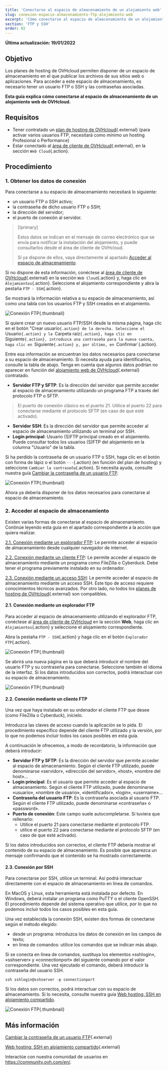```yaml
---
title: 'Conectarse al espacio de almacenamiento de un alojamiento web'
slug: conexion-espacio-almacenamiento-ftp-alojamiento-web
excerpt: 'Cómo conectarse al espacio de almacenamiento de un alojamiento web de OVHcloud'
section: 'FTP y SSH'
order: 02
---
```


**Última actualización: 19/01/2022**

## Objetivo

Los planes de hosting de OVHcloud permiten disponer de un espacio de almacenamiento en el que publicar los archivos de sus sitios web o aplicaciones. Para acceder a este espacio de almacenamiento, es necesario tener un usuario FTP o SSH y las contraseñas asociadas.

**Esta guía explica cómo conectarse al espacio de almacenamiento de un alojamiento web de OVHcloud.**

## Requisitos

- Tener contratado un [plan de hosting de OVHcloud](https://www.ovhcloud.com/es-es/web-hosting/){.external} (para activar varios usuarios FTP, necesitará como mínimo un hosting Profesional o Performance)
- Estar conectado al [área de cliente de OVHcloud](https://www.ovh.com/auth/?action=gotomanager&from=https://www.ovh.es/&ovhSubsidiary=es){.external}, en la sección `Web Cloud`{.action}.

## Procedimiento

### 1. Obtener los datos de conexión

Para conectarse a su espacio de almacenamiento necesitará lo siguiente:

- un usuario FTP o SSH activo;
- la contraseña de dicho usuario FTP o SSH;
- la dirección del servidor;
- el puerto de conexión al servidor.

> [!primary]
>
> Estos datos se indican en el mensaje de correo electrónico que se envía para notificar la instalación del alojamiento, y puede consultarlos desde el área de cliente de OVHcloud.
>
> Si ya dispone de ellos, vaya directamente al apartado [Acceder al espacio de almacenamiento](./#2-acceder-al-espacio-de-almacenamiento).
> 

Si no dispone de esta información, conéctese al [área de cliente de OVHcloud](https://www.ovh.com/auth/?action=gotomanager&from=https://www.ovh.es/&ovhSubsidiary=es){.external} en la sección `Web Cloud`{.action} y, haga clic en `Alojamientos`{.action}. Seleccione el alojamiento correspondiente y abra la pestaña `FTP - SSH`{.action}. 

Se mostrará la información relativa a su espacio de almacenamiento, así como una tabla con los usuarios FTP y SSH creados en el alojamiento.

![Conexión FTP](images/connect-ftp-step1.png){.thumbnail}

Si quiere crear un nuevo usuario FTP/SSH desde la misma página, haga clic en el botón "Crear usuario`{.action} de la derecha.
Seleccione el `Usuario`{.action} y la `Carpeta raíz`{.action}, haga clic en `Siguiente`{.action}, introduzca una contraseña para la nueva cuenta, haga clic en `Siguiente`{.action} y, por último, en `Confirmar`{.action}.

Entre esa información se encuentran los datos necesarios para conectarse a su espacio de almacenamiento. Si necesita ayuda para identificarlos, consulte la tabla de abajo. Tenga en cuenta que algunos datos podrían no aparecer en función del [alojamiento web de OVHcloud](https://www.ovhcloud.com/es-es/web-hosting/){.external} contratado.

- **Servidor FTP y SFTP**: Es la dirección del servidor que permite acceder al espacio de almacenamiento utilizando un programa FTP a través del protocolo FTP o SFTP.

>El puerto de conexión clásico es el puerto 21. Utilice el puerto 22 para conectarse mediante el protocolo SFTP (en caso de que esté activado).

- **Servidor SSH**: Es la dirección del servidor que permite acceder al espacio de almacenamiento utilizando un terminal por SSH.
- **Login principal**: Usuario (S)FTP principal creado en el alojamiento. Puede consultar todos los usuarios (S)FTP del alojamiento en la columna "Usuario" de la tabla.

Si ha perdido la contraseña de un usuario FTP o SSH, haga clic en el botón con forma de lápiz o el botón `···`{.action} (en función del plan de hosting) y seleccione `Cambiar la contraseña`{.action}. Si necesita ayuda, consulte nuestra guía [Cambiar la contraseña de un usuario FTP](../cambiar-contrasena-usuario-ftp/).

![Conexión FTP](images/connect-ftp-step2.png){.thumbnail}

Ahora ya debería disponer de los datos necesarios para conectarse al espacio de almacenamiento.

### 2. Acceder al espacio de almacenamiento

Existen varias formas de conectarse al espacio de almacenamiento. Continúe leyendo esta guía en el apartado correspondiente a la acción que quiera realizar.

[2.1. Conexión mediante un explorador FTP](#ftpexplorer): Le permite acceder al espacio de almacenamiento desde cualquier navegador de internet.

[2.2. Conexión mediante un cliente FTP](#ftpsoftware): Le permite acceder al espacio de almacenamiento mediante un programa como FileZilla o Cyberduck. Debe tener el programa previamente instalado en su ordenador.

[2.3. Conexión mediante un acceso SSH](#ssh): Le permite acceder al espacio de almacenamiento mediante un acceso SSH. Este tipo de acceso requiere conocimientos técnicos avanzados. Por otro lado, no todos los [planes de hosting de OVHcloud](https://www.ovhcloud.com/es-es/web-hosting/){.external} son compatibles.

#### 2.1. Conexión mediante un explorador FTP <a name="ftpexplorer"></a>

Para acceder al espacio de almacenamiento utilizando el explorador FTP, conéctese al [área de cliente de OVHcloud](https://www.ovh.com/auth/?action=gotomanager&from=https://www.ovh.es/&ovhSubsidiary=es) en la sección **Web**, haga clic en `Alojamientos`{.action} y seleccione el alojamiento correspondiente. 

Abra la pestaña `FTP - SSH`{.action} y haga clic en el botón `Explorador FTP`{.action}. 

![Conexión FTP](images/connect-ftp-step3.png){.thumbnail}

Se abrirá una nueva página en la que deberá introducir el nombre del usuario FTP y su contraseña para conectarse. Seleccione también el idioma de la interfaz. Si los datos introducidos son correctos, podrá interactuar con su espacio de almacenamiento.

![Conexión FTP](images/connect-ftp-step4.png){.thumbnail}

#### 2.2. Conexión mediante un cliente FTP <a name="ftpsoftware"></a>

Una vez que haya instalado en su ordenador el cliente FTP que desee (como FileZilla o Cyberduck), inícielo. 

Introduzca las claves de acceso cuando la aplicación se lo pida. El procedimiento específico depende del cliente FTP utilizado y la versión, por lo que no podemos incluir todos los casos posibles en esta guía.

A continuación le ofrecemos, a modo de recordatorio, la información que deberá introducir:

- **Servidor FTP y SFTP**: Es la dirección del servidor que permite acceder al espacio de almacenamiento. Según el cliente FTP utilizado, puede denominarse «servidor», «dirección del servidor», «host», «nombre del host»...
- **Login principal**: Es el usuario que permite acceder al espacio de almacenamiento. Según el cliente FTP utilizado, puede denominarse «usuario», «nombre de usuario», «identificador», «login», «username»...
- **Contraseña del usuario FTP**: Es la contraseña asociada al usuario FTP. Según el cliente FTP utilizado, puede denominarse «contraseña» o «password».
- **Puerto de conexión**: Este campo suele autocompletarse. Si tuviera que rellenarlo:
    - Utilice el puerto 21 para conectarse mediante el protocolo FTP.
    - utilice el puerto 22 para conectarse mediante el protocolo SFTP (en caso de que esté activado).

Si los datos introducidos son correctos, el cliente FTP debería mostrar el contenido de su espacio de almacenamiento. Es posible que aparezca un mensaje confirmando que el contenido se ha mostrado correctamente.

#### 2.3. Conexión por SSH <a name="ssh"></a>

Para conectarse por SSH, utilice un terminal. Así podrá interactuar directamente con el espacio de almacenamiento en línea de comandos. 

En MacOS y Linux, esta herramienta está instalada por defecto. En Windows, deberá instalar un programa como PuTTY o el cliente OpenSSH. El procedimiento depende del sistema operativo que utilice, por lo que no podemos incluir todos los casos posibles en esta guía.

Una vez establecida la conexión SSH, existen dos formas de conectarse según el método elegido: 

- desde un programa: introduzca los datos de conexión en los campos de texto;
- en línea de comandos: utilice los comandos que se indican más abajo.

Si se conecta en línea de comandos, sustituya los elementos «sshlogin», «sshserver» y «connectionport» del siguiente comando por el valor correspondiente. Una vez ejecutado el comando, deberá introducir la contraseña del usuario SSH.

```ssh
ssh sshlogin@sshserver -p connectionport
```

Si los datos son correctos, podrá interactuar con su espacio de almacenamiento. Si lo necesita, consulte nuestra guía [Web hosting: SSH en alojamiento compartido](../web_hosting_ssh_en_alojamiento_compartido/).

![Conexión FTP](images/connect-ftp-step5.png){.thumbnail}

## Más información

[Cambiar la contraseña de un usuario FTP](../cambiar-contrasena-usuario-ftp/){.external}

[Web hosting: SSH en alojamiento compartido](../web_hosting_ssh_en_alojamiento_compartido/){.external}

Interactúe con nuestra comunidad de usuarios en <https://community.ovh.com/en/>.
